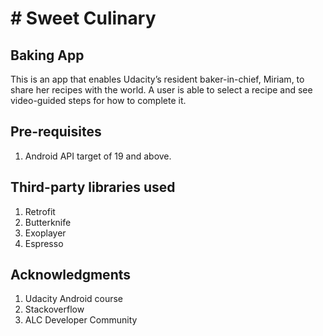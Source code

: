 # # Sweet Culinary
## Baking App

This is an app that enables Udacity’s resident baker-in-chief, Miriam, to share her recipes with the world. A user is able to select a recipe and see video-guided steps for how to complete it.

## Pre-requisites
1. Android API target of 19 and above.

## Third-party libraries used
1. Retrofit
2. Butterknife
3. Exoplayer
4. Espresso

## Acknowledgments
1. Udacity Android course
2. Stackoverflow
3. ALC Developer Community

